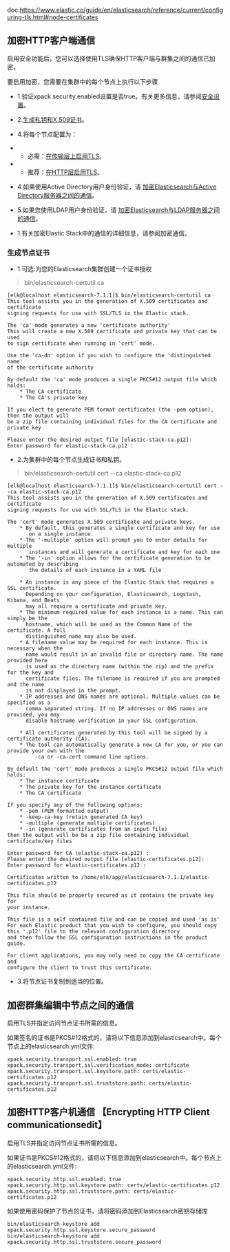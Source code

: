 doc:https://www.elastic.co/guide/en/elasticsearch/reference/current/configuring-tls.html#node-certificates

## 加密HTTP客户端通信

启用安全功能后，您可以选择使用TLS确保HTTP客户端与群集之间的通信已加密。

要启用加密，您需要在集群中的每个节点上执行以下步骤
- 1.验证xpack.security.enabled设置是否true。有关更多信息，请参阅[安全设置](https://www.elastic.co/guide/en/elasticsearch/reference/7.1/security-settings.html)。
- 2.[生成私钥和X.509证书](https://www.elastic.co/guide/en/elasticsearch/reference/7.1/configuring-tls.html#node-certificates)。
- 4.将每个节点配置为：

- - 必需：[在传输层上启用TLS](https://www.elastic.co/guide/en/elasticsearch/reference/7.1/configuring-tls.html#tls-transport)。
- - 推荐：[在HTTP层启用TLS](https://www.elastic.co/guide/en/elasticsearch/reference/7.1/configuring-tls.html#tls-http)。
- 4.如果使用Active Directory用户身份验证，请 [加密Elasticsearch与Active Directory服务器之间的通信](https://www.elastic.co/guide/en/elasticsearch/reference/7.1/configuring-tls.html#tls-active-directory)。
- 5.如果您使用LDAP用户身份验证，请 [加密Elasticsearch与LDAP服务器之间的通信](https://www.elastic.co/guide/en/elasticsearch/reference/7.1/configuring-tls.html#tls-ldap)。
- 1.有关加密Elastic Stack中的通信的详细信息，请参阅加密通信。

### 生成节点证书
- 1.可选:为您的Elasticsearch集群创建一个证书授权
>bin/elasticsearch-certutil ca

    [elk@localhost elasticsearch-7.1.1]$ bin/elasticsearch-certutil ca
    This tool assists you in the generation of X.509 certificates and certificate
    signing requests for use with SSL/TLS in the Elastic stack.
    
    The 'ca' mode generates a new 'certificate authority'
    This will create a new X.509 certificate and private key that can be used
    to sign certificate when running in 'cert' mode.
    
    Use the 'ca-dn' option if you wish to configure the 'distinguished name'
    of the certificate authority
    
    By default the 'ca' mode produces a single PKCS#12 output file which holds:
        * The CA certificate
        * The CA's private key
    
    If you elect to generate PEM format certificates (the -pem option), then the output will
    be a zip file containing individual files for the CA certificate and private key
    
    Please enter the desired output file [elastic-stack-ca.p12]: 
    Enter password for elastic-stack-ca.p12 :
    
- 2.为集群中的每个节点生成证书和私钥。
>bin/elasticsearch-certutil cert --ca elastic-stack-ca.p12

    [elk@localhost elasticsearch-7.1.1]$ bin/elasticsearch-certutil cert --ca elastic-stack-ca.p12
    This tool assists you in the generation of X.509 certificates and certificate
    signing requests for use with SSL/TLS in the Elastic stack.
    
    The 'cert' mode generates X.509 certificate and private keys.
        * By default, this generates a single certificate and key for use
           on a single instance.
        * The '-multiple' option will prompt you to enter details for multiple
           instances and will generate a certificate and key for each one
        * The '-in' option allows for the certificate generation to be automated by describing
           the details of each instance in a YAML file
    
        * An instance is any piece of the Elastic Stack that requires a SSL certificate.
          Depending on your configuration, Elasticsearch, Logstash, Kibana, and Beats
          may all require a certificate and private key.
        * The minimum required value for each instance is a name. This can simply be the
          hostname, which will be used as the Common Name of the certificate. A full
          distinguished name may also be used.
        * A filename value may be required for each instance. This is necessary when the
          name would result in an invalid file or directory name. The name provided here
          is used as the directory name (within the zip) and the prefix for the key and
          certificate files. The filename is required if you are prompted and the name
          is not displayed in the prompt.
        * IP addresses and DNS names are optional. Multiple values can be specified as a
          comma separated string. If no IP addresses or DNS names are provided, you may
          disable hostname verification in your SSL configuration.
    
        * All certificates generated by this tool will be signed by a certificate authority (CA).
        * The tool can automatically generate a new CA for you, or you can provide your own with the
             -ca or -ca-cert command line options.
    
    By default the 'cert' mode produces a single PKCS#12 output file which holds:
        * The instance certificate
        * The private key for the instance certificate
        * The CA certificate
    
    If you specify any of the following options:
        * -pem (PEM formatted output)
        * -keep-ca-key (retain generated CA key)
        * -multiple (generate multiple certificates)
        * -in (generate certificates from an input file)
    then the output will be be a zip file containing individual certificate/key files
    
    Enter password for CA (elastic-stack-ca.p12) : 
    Please enter the desired output file [elastic-certificates.p12]: 
    Enter password for elastic-certificates.p12 : 
    
    Certificates written to /home/elk/app/elasticsearch-7.1.1/elastic-certificates.p12
    
    This file should be properly secured as it contains the private key for 
    your instance.
    
    This file is a self contained file and can be copied and used 'as is'
    For each Elastic product that you wish to configure, you should copy
    this '.p12' file to the relevant configuration directory
    and then follow the SSL configuration instructions in the product guide.
    
    For client applications, you may only need to copy the CA certificate and
    configure the client to trust this certificate.
    
- 3.将节点证书复制到适当的位置。
## 加密群集编辑中节点之间的通信

启用TLS并指定访问节点证书所需的信息。

如果签名的证书是PKCS#12格式的，请将以下信息添加到elasticsearch中。每个节点上的elasticsearch.yml文件:

    xpack.security.transport.ssl.enabled: true
    xpack.security.transport.ssl.verification_mode: certificate 
    xpack.security.transport.ssl.keystore.path: certs/elastic-certificates.p12 
    xpack.security.transport.ssl.truststore.path: certs/elastic-certificates.p12 



## 加密HTTP客户机通信 【Encrypting HTTP Client communicationsedit】

启用TLS并指定访问节点证书所需的信息。

如果证书是PKCS#12格式的，请将以下信息添加到elasticsearch中。每个节点上的elasticsearch.yml文件:

    xpack.security.http.ssl.enabled: true
    xpack.security.http.ssl.keystore.path: certs/elastic-certificates.p12 
    xpack.security.http.ssl.truststore.path: certs/elastic-certificates.p12 

如果使用密码保护了节点的证书，请将密码添加到Elasticsearch密钥存储库
    
    bin/elasticsearch-keystore add xpack.security.http.ssl.keystore.secure_password
    bin/elasticsearch-keystore add xpack.security.http.ssl.truststore.secure_password
    